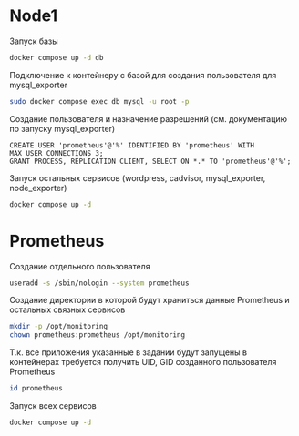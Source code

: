 # Node1

Запуск базы
```bash
docker compose up -d db
```
Подключение к контейнеру с базой для создания пользователя для mysql_exporter
```bash
sudo docker compose exec db mysql -u root -p
```
Создание пользователя и назначение разрешений (см. документацию по запуску mysql_exporter)
```mysql
CREATE USER 'prometheus'@'%' IDENTIFIED BY 'prometheus' WITH MAX_USER_CONNECTIONS 3;
GRANT PROCESS, REPLICATION CLIENT, SELECT ON *.* TO 'prometheus'@'%';
```
Запуск остальных сервисов (wordpress, cadvisor, mysql_exporter, node_exporter)
```bash
docker compose up -d
```


# Prometheus


Создание отдельного пользователя
```bash
useradd -s /sbin/nologin --system prometheus
```
Создание директории в которой будут храниться данные Prometheus и остальных связных сервисов
```bash
mkdir -p /opt/monitoring
chown prometheus:prometheus /opt/monitoring
```
Т.к. все приложения указанные в задании будут запущены в контейнерах требуется получить UID, GID
созданного пользователя Prometheus
```bash
id prometheus
```
Запуск всех сервисов
```bash
docker compose up -d
```